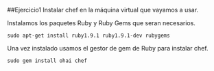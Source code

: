 ##Ejercicio1
Instalar chef en la máquina virtual que vayamos a usar.

Instalamos los paquetes Ruby y Ruby Gems que seran necesarios.

  `sudo apt-get install ruby1.9.1 ruby1.9.1-dev rubygems`
  
Una vez instalado usamos el gestor de gem de Ruby para instalar chef.

  `sudo gem install ohai chef`
  

  
